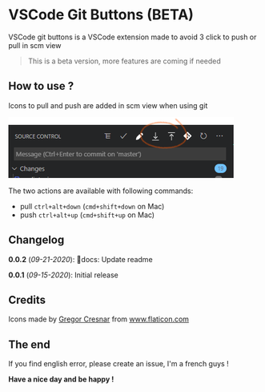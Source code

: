 # VSCode Git Buttons (BETA)

VSCode git buttons is a VSCode extension made to avoid 3 click to push or pull in scm view

> This is a beta version, more features are coming if needed

## How to use ?

Icons to pull and push are added in scm view when using git 

![logo](./assets/screens/scm.png)

The two actions are available with following commands:

- pull `ctrl+alt+down` (`cmd+shift+down` on Mac)
- push `ctrl+alt+up` (`cmd+shift+up` on Mac)

## Changelog

**0.0.2** (*09-21-2020*): 
📄docs: Update readme

**0.0.1** (*09-15-2020*): 
Initial release 

## Credits

<div>Icons made by <a href="https://www.flaticon.com/free-icon/upload_158744" title="Gregor Cresnar">Gregor Cresnar</a> from <a href="https://www.flaticon.com/" title="Flaticon">www.flaticon.com</a></div>

## The end

If you find english error, please create an issue, I'm a french guys !

**Have a nice day and be happy !**


